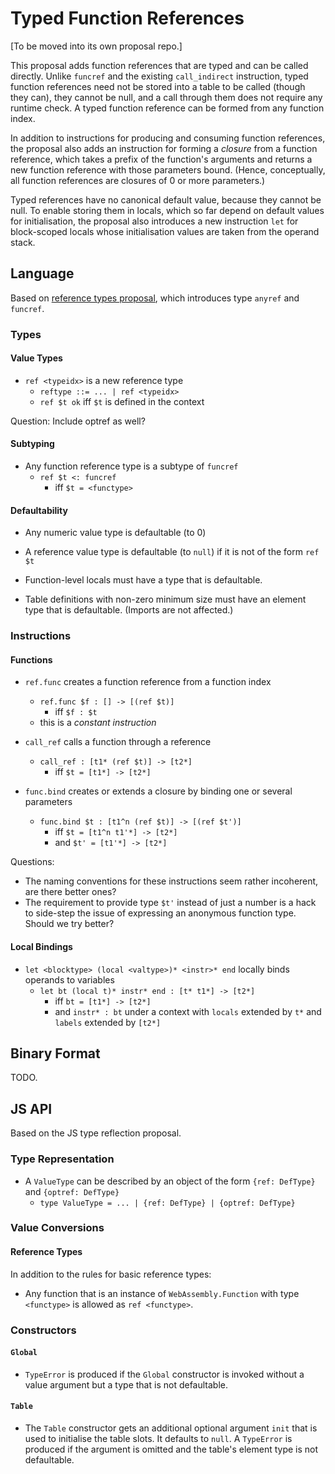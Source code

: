 # Typed Function References

[To be moved into its own proposal repo.]

This proposal adds function references that are typed and can be called directly. Unlike `funcref` and the existing `call_indirect` instruction, typed function references need not be stored into a table to be called (though they can), they cannot be null, and a call through them does not require any runtime check. A typed function reference can be formed from any function index.

In addition to instructions for producing and consuming function references, the proposal also adds an instruction for forming a *closure* from a function reference, which takes a prefix of the function's arguments and returns a new function reference with those parameters bound. (Hence, conceptually, all function references are closures of 0 or more parameters.)

Typed references have no canonical default value, because they cannot be null. To enable storing them in locals, which so far depend on default values for initialisation, the proposal also introduces a new instruction `let` for block-scoped locals whose initialisation values are taken from the operand stack.


## Language

Based on [reference types proposal](https://github.com/WebAssembly/reference-types), which introduces type `anyref` and `funcref`.


### Types

#### Value Types

* `ref <typeidx>` is a new reference type
  - `reftype ::= ... | ref <typeidx>`
  - `ref $t ok` iff `$t` is defined in the context

Question: Include optref as well?


#### Subtyping

* Any function reference type is a subtype of `funcref`
  - `ref $t <: funcref`
     - iff `$t = <functype>`


#### Defaultability

* Any numeric value type is defaultable (to 0)

* A reference value type is defaultable (to `null`) if it is not of the form `ref $t`

* Function-level locals must have a type that is defaultable.

* Table definitions with non-zero minimum size must have an element type that is defaultable. (Imports are not affected.)


### Instructions

#### Functions

* `ref.func` creates a function reference from a function index
  - `ref.func $f : [] -> [(ref $t)]`
     - iff `$f : $t`
  - this is a *constant instruction*

* `call_ref` calls a function through a reference
  - `call_ref : [t1* (ref $t)] -> [t2*]`
     - iff `$t = [t1*] -> [t2*]`

* `func.bind` creates or extends a closure by binding one or several parameters
  - `func.bind $t : [t1^n (ref $t)] -> [(ref $t')]`
    - iff `$t = [t1^n t1'*] -> [t2*]`
    - and `$t' = [t1'*] -> [t2*]`

Questions:
- The naming conventions for these instructions seem rather incoherent, are there better ones?
- The requirement to provide type `$t'` instead of just a number is a hack to side-step the issue of expressing an anonymous function type. Should we try better?


#### Local Bindings

* `let <blocktype> (local <valtype>)* <instr>* end` locally binds operands to variables
  - `let bt (local t)* instr* end : [t* t1*] -> [t2*]`
    - iff `bt = [t1*] -> [t2*]`
    - and `instr* : bt` under a context with `locals` extended by `t*` and `labels` extended by `[t2*]`


## Binary Format

TODO.


## JS API

Based on the JS type reflection proposal.

### Type Representation

* A `ValueType` can be described by an object of the form `{ref: DefType}` and `{optref: DefType}`
  - `type ValueType = ... | {ref: DefType} | {optref: DefType}`


### Value Conversions

#### Reference Types

In addition to the rules for basic reference types:

* Any function that is an instance of `WebAssembly.Function` with type `<functype>` is allowed as `ref <functype>`.


### Constructors

#### `Global`

* `TypeError` is produced if the `Global` constructor is invoked without a value argument but a type that is not defaultable.

#### `Table`

* The `Table` constructor gets an additional optional argument `init` that is used to initialise the table slots. It defaults to `null`. A `TypeError` is produced if the argument is omitted and the table's element type is not defaultable.
